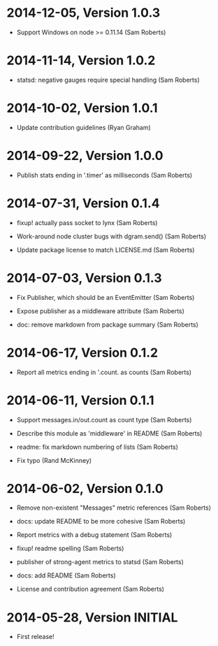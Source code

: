 2014-12-05, Version 1.0.3
=========================

 * Support Windows on node >= 0.11.14 (Sam Roberts)


2014-11-14, Version 1.0.2
=========================

 * statsd: negative gauges require special handling (Sam Roberts)


2014-10-02, Version 1.0.1
=========================

 * Update contribution guidelines (Ryan Graham)


2014-09-22, Version 1.0.0
=========================

 * Publish stats ending in '.timer' as milliseconds (Sam Roberts)


2014-07-31, Version 0.1.4
=========================

 * fixup! actually pass socket to lynx (Sam Roberts)

 * Work-around node cluster bugs with dgram.send() (Sam Roberts)

 * Update package license to match LICENSE.md (Sam Roberts)


2014-07-03, Version 0.1.3
=========================

 * Fix Publisher, which should be an EventEmitter (Sam Roberts)

 * Expose publisher as a middleware attribute (Sam Roberts)

 * doc: remove markdown from package summary (Sam Roberts)


2014-06-17, Version 0.1.2
=========================

 * Report all metrics ending in '.count. as counts (Sam Roberts)


2014-06-11, Version 0.1.1
=========================

 * Support messages.in/out.count as count type (Sam Roberts)

 * Describe this module as 'middleware' in README (Sam Roberts)

 * readme: fix markdown numbering of lists (Sam Roberts)

 * Fix typo (Rand McKinney)


2014-06-02, Version 0.1.0
=========================

 * Remove non-existent "Messages" metric references (Sam Roberts)

 * docs: update README to be more cohesive (Sam Roberts)

 * Report metrics with a debug statement (Sam Roberts)

 * fixup! readme spelling (Sam Roberts)

 * publisher of strong-agent metrics to statsd (Sam Roberts)

 * docs: add README (Sam Roberts)

 * License and contribution agreement (Sam Roberts)


2014-05-28, Version INITIAL
===========================

 * First release!
